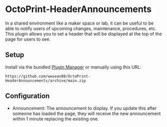 # OctoPrint-HeaderAnnouncements
In a shared environment like a maker space or lab, it can be useful to be able to notify users of upcoming changes, maintenance, procedures, etc.  This plugin allows you to set a header that will be displayed at the top of the page for users to see.

## Setup

Install via the bundled [Plugin Manager](https://docs.octoprint.org/en/master/bundledplugins/pluginmanager.html)
or manually using this URL:

    https://github.com/wwsean08/OctoPrint-HeaderAnnouncements/archive/main.zip

## Configuration

* Announcement: The announcement to display.  If you update this after someone has loaded the page, they will receive the new announcement within 1 minute replacing the existing one.
